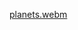 [planets.webm](https://github.com/Gustavo-Soto-Reyes/Planetas/assets/83844074/f0c17147-0eeb-4320-98a4-9d4e078792f9)
